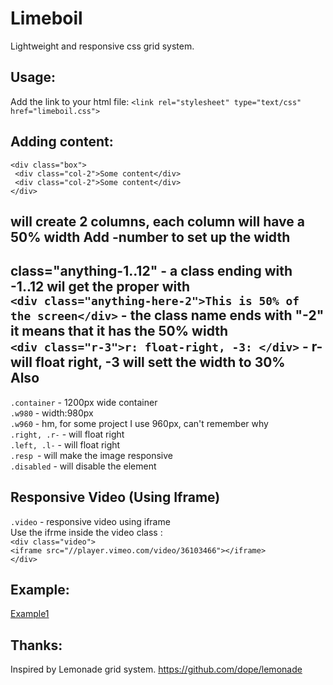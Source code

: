 Limeboil
========
Lightweight and responsive css grid system.

<h2>Usage:</h2>

Add the link to your html file: 
        `<link rel="stylesheet" type="text/css" href="limeboil.css"> `

Adding content:
---------------------
    <div class="box">       
     <div class="col-2">Some content</div>   
     <div class="col-2">Some content</div>  
    </div>    

will create 2 columns, each column will have a 50% width
Add -number to set up the width
--------------------
class="anything-1..12"  - a class ending with -1..12 wil get the proper with  
`<div class="anything-here-2">This is 50% of the screen</div>` - the class name ends with "-2" it means that it has the 50% width  
`<div class="r-3">r: float-right, -3: </div>` - r- will float right, -3 will sett the width to 30%  
Also
--------------------
`.container` - 1200px wide container  
`.w980` - width:980px  
`.w960` - hm, for some project I use 960px, can't remember why   
`.right, .r-` - will float right  
`.left, .l-` - will float right  
`.resp `- will make the image responsive   
`.disabled` - will disable the element  

Responsive Video (Using Iframe)
------------------------------------
`.video` - responsive video using iframe  
Use the ifrme inside the video class :          
          `<div class="video">`   
                   `<iframe src="//player.vimeo.com/video/36103466"></iframe>`     
           `</div>`   


Example:
---------------------
[Example1](http://vitaliejerebnii.com/experiments/limeboil/)  

Thanks:
---------------------
Inspired by Lemonade grid system.
https://github.com/dope/lemonade
